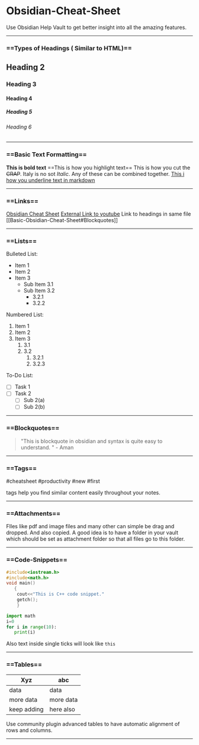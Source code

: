 # Obsidian-Cheat-Sheet
Use Obsidian Help Vault to get better insight into all the amazing features.

---
### ==Types of Headings ( Similar to HTML)==
## Heading 2
### Heading 3
#### Heading 4
##### Heading 5
###### Heading 6

---
### ==Basic Text Formatting==
**This is bold text**
==This is how you highlight text==
This is how you cut the ~~CRAP~~.
Italy is no sot *Italic*.
Any of these can be combined together.
<ins>This i how you underline text in markdown</ins>

---
### ==Links==
[Obsidian Cheat Sheet](https://apth3hack3r.github.io/apth3hack3r/Basic-Obsidian-Cheat-Sheet)
[External Link to youtube](https://youtube.com)
Link to headings in same file
[[Basic-Obsidian-Cheat-Sheet#Blockquotes]]

---
### ==Lists==

Bulleted List:
-  Item 1
-  Item 2
-  Item 3
	- Sub Item 3.1
	- Sub Item 3.2
		-  3.2.1
		-  3.2.2

Numbered List:
1.  Item 1
2. Item 2
3. Item 3
	1.  3.1
	2.  3.2
		1.  3.2.1
		2.  3.2.3


To-Do List:
- [ ] Task 1
- [ ] Task 2
	- [ ] Sub 2(a)
	- [ ] Sub 2(b)

---
### ==Blockquotes==
 > "This is  blockquote in obsidian and syntax is quite easy to understand. " - Aman
---


###	 ==Tags==

 #cheatsheet #productivity #new #first

tags help you find similar content easily throughout your notes.

---

### ==Attachments==
 FIles like pdf and image files and many other can simple be drag and dropped. And also copied.
 A good idea is to have a folder in your vault which should be set as attachment folder so that all files go to this folder.
 
 ---
 
 ### ==Code-Snippets==
 
 ```cpp
 #include<iostream.h>
 #include<math.h>
 void main()
 	{
	 cout<<"This is C++ code snippet."
	 getch();
	 }
 ```
 
 ```py
 import math
 i=0
 for i in range(10):
 	print(i)
```

Also text inside single ticks will look like `this`

---


 ### ==Tables==
 
 | Xyz         | abc       |
 | ----------- | --------- |
 | data        | data      |
 | more data   | more data |
 | keep adding | here also |           

Use community plugin advanced tables to have automatic alignment of rows and columns.

---
